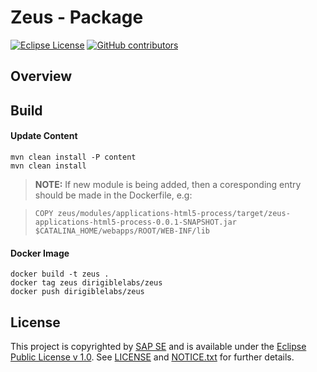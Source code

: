 # Zeus - Package

[![Eclipse License](http://img.shields.io/badge/license-Eclipse-brightgreen.svg)](LICENSE)
[![GitHub contributors](https://img.shields.io/github/contributors/dirigiblelabs/zeus-v3-package.svg)](https://github.com/dirigiblelabs/zeus-v3-package/graphs/contributors)


## Overview

## Build

#### Update Content
```
mvn clean install -P content
mvn clean install
```

> **NOTE:** If new module is being added, then a coresponding entry should be made in the Dockerfile, e.g:

> ```COPY zeus/modules/applications-html5-process/target/zeus-applications-html5-process-0.0.1-SNAPSHOT.jar $CATALINA_HOME/webapps/ROOT/WEB-INF/lib```

#### Docker Image
```
docker build -t zeus .
docker tag zeus dirigiblelabs/zeus
docker push dirigiblelabs/zeus
```

## License

This project is copyrighted by [SAP SE](http://www.sap.com/) and is available under the [Eclipse Public License v 1.0](https://www.eclipse.org/legal/epl-v10.html). See [LICENSE](LICENSE) and [NOTICE.txt](NOTICE.txt) for further details.
